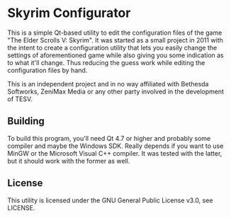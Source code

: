 # Skyrim Configurator

This is a simple Qt-based utility to edit the configuration files of the game "The Elder Scrolls V: Skyrim". It was started as a small project in 2011 with the intent to create a configuration utility that lets you easily change the settings 
of aforementioned game while also giving you some indication as to what it'll change. Thus reducing the guess work while editing the configuration files by hand.

This is an independent project and in no way affiliated with Bethesda Softworks, ZeniMax Media or any other party involved in the development of TESV.

## Building

To build this program, you'll need Qt 4.7 or higher and probably some compiler and maybe the Windows SDK. Really depends if you want to use MinGW or the Microsoft Visual C++ compiler. It was tested with the latter, but it should work with the former as well.

## License

This utility is licensed under the GNU General Public License v3.0, see LICENSE.